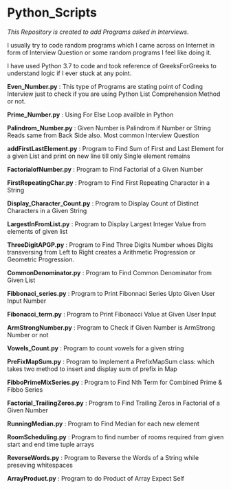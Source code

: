 # Python_Scripts

*This Repository is created to add Programs asked in Interviews.*

I usually try to code random programs which I came across on Internet in form of Interview Question or some random programs I feel like doing it.

I have used Python 3.7 to code and took reference of GreeksForGreeks to understand logic if I ever stuck at any point.

**Even_Number.py** : This type of Programs are stating point of Coding Interview just to check if you are using Python List Comprehension Method or not.

**Prime_Number.py** : Using For Else Loop availble in Python 

**Palindrom_Number.py** : Given Number is Palindrom if Number or String Reads same from Back Side also. Most common Interview Question

**addFirstLastElement.py** : Program to Find Sum of First and Last Element for a given List and print on new line till only Single element remains

**FactorialofNumber.py** : Program to Find Factorial of a Given Number

**FirstRepeatingChar.py** : Program to Find First Repeating Character in a String

**Display_Character_Count.py** : Program to Display Count of Distinct Characters in a Given String

**LargestInFromList.py** : Program to Display Largest Integer Value from elements of given list

**ThreeDigitAPGP.py** : Program to Find Three Digits Number whoes Digits transversing from Left to Right creates a Arithmetic Progression or Geometric Progression.

**CommonDenominator.py** : Program to Find Common Denominator from Given List

**Fibbonaci_series.py** : Program to Print Fibonnaci Series Upto Given User Input Number

**Fibonacci_term.py** : Program to Print Fibonacci Value at Given User Input 

**ArmStrongNumber.py** : Program to Check if Given Number is ArmStrong Number or not

**Vowels_Count.py** : Program to count vowels for a given string

**PreFixMapSum.py** : Program to Implement a PrefixMapSum class: which takes two method to insert and display sum of prefix in Map 

**FibboPrimeMixSeries.py** : Program to Find Nth Term for Combined Prime & Fibbo Series 

**Factorial_TrailingZeros.py** : Program to Find Trailing Zeros in Factorial of a Given Number

**RunningMedian.py** : Program to Find Median for each new element

**RoomScheduling.py** : Program to find number of rooms required from given start and end time tuple arrays

**ReverseWords.py** : Program to Reverse the Words of a String while preseving whitespaces

**ArrayProduct.py** : Program to do Product of Array Expect Self

